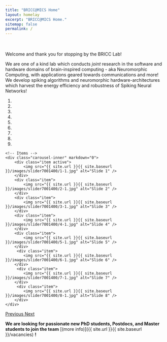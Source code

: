 ```yaml
---
title: "BRICC@MICS Home"
layout: homelay
excerpt: "BRICC@MICS Home."
sitemap: false
permalink: /
---
```

<br>
<br>
Welcome and thank you for stopping by the BRICC Lab!

We are one of a kind lab which conducts _joint_ research in the software and
hardware domains of brain-inspired computing - aka Neuromorphic Computing, with
applications geared towards communications and more! We develop spiking algorithms
and neuromorphic hardware-architectures which harvest the energy efficiency and
robustness of Spiking Neural Networks!

<div markdown="0" id="carousel" class="carousel slide" data-ride="carousel" data-interval="4000" data-pause="hover" >
    <!-- Menu -->
    <ol class="carousel-indicators">
        <li data-target="#carousel" data-slide-to="0" class="active"></li>
        <li data-target="#carousel" data-slide-to="1"></li>
        <li data-target="#carousel" data-slide-to="2"></li>
        <li data-target="#carousel" data-slide-to="3"></li>
        <li data-target="#carousel" data-slide-to="4"></li>
        <li data-target="#carousel" data-slide-to="5"></li>
        <li data-target="#carousel" data-slide-to="6"></li>
        <li data-target="#carousel" data-slide-to="7"></li>
        <li data-target="#carousel" data-slide-to="8"></li>
    </ol>

    <!-- Items -->
    <div class="carousel-inner" markdown="0">
        <div class="item active">
            <img src="{{ site.url }}{{ site.baseurl }}/images/slider7001400/1-1.jpg" alt="Slide 1" />
        </div>
        <div class="item">
            <img src="{{ site.url }}{{ site.baseurl }}/images/slider7001400/2-1.jpg" alt="Slide 2" />
        </div>
        <div class="item">
            <img src="{{ site.url }}{{ site.baseurl }}/images/slider7001400/3-1.jpg" alt="Slide 3" />
        </div>
        <div class="item">
            <img src="{{ site.url }}{{ site.baseurl }}/images/slider7001400/4-1.jpg" alt="Slide 4" />
        </div>
        <div class="item">
            <img src="{{ site.url }}{{ site.baseurl }}/images/slider7001400/5-1.jpg" alt="Slide 5" />
        </div>
         <div class="item">
            <img src="{{ site.url }}{{ site.baseurl }}/images/slider7001400/6-1.jpg" alt="Slide 6" />
        </div>
         <div class="item">
            <img src="{{ site.url }}{{ site.baseurl }}/images/slider7001400/7-1.jpg" alt="Slide 7" />
        </div>
         <div class="item">
            <img src="{{ site.url }}{{ site.baseurl }}/images/slider7001400/8-1.jpg" alt="Slide 8" />
        </div>
    </div>
  <a class="left carousel-control" href="#carousel" role="button" data-slide="prev">
    <span class="glyphicon glyphicon-chevron-left" aria-hidden="true"></span>
    <span class="sr-only">Previous</span>
  </a>
  <a class="right carousel-control" href="#carousel" role="button" data-slide="next">
    <span class="glyphicon glyphicon-chevron-right" aria-hidden="true"></span>
    <span class="sr-only">Next</span>
  </a>
</div>

 **We are  looking for passionate new PhD students, Postdocs, and Master students to join the team** [(more info)]({{ site.url }}{{ site.baseurl }}/vacancies) **!**


<!--<figure class="fourth">
  <img src="{{ site.url }}{{ site.baseurl }}/images/logopic/Logo_Leiden.jpg" style="width: 210px">
  <img src="{{ site.url }}{{ site.baseurl }}/images/logopic/Logo_Nanofront.jpg" style="width: 110px">
  <img src="{{ site.url }}{{ site.baseurl }}/images/logopic/Logo_NWO.jpg" style="width: 120px">
  <img src="{{ site.url }}{{ site.baseurl }}/images/logopic/Logo_ERC.jpg" style="width: 110px">
</figure>-->
